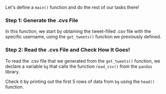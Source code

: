 <!--title={Reading A .csv File}-->

Let's define a `main()` function and do the rest of our tasks there!

### Step 1: Generate the .cvs File 

In this function, we start by obtaining the tweet-filled .csv file with the specific username, using the `get_tweets()` function we previously defined.

### Step 2: Read the .cvs File and Check How It Goes!

To read the .csv file that we generated from the `get_tweets()` function, we declare a variable `bg` that calls the function `read_csv()` from the `pandas` library.

Check it by printing out the first 5 rows of data from `bg` using the `head()` function.

